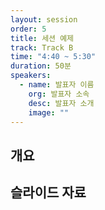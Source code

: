 ```yaml
---
layout: session
order: 5
title: 세션 예제
track: Track B
time: "4:40 ~ 5:30"
duration: 50분
speakers:
  - name: 발표자 이름
    org: 발표자 소속
    desc: 발표자 소개
    image: ""
---
```


## 개요

## 슬라이드 자료
